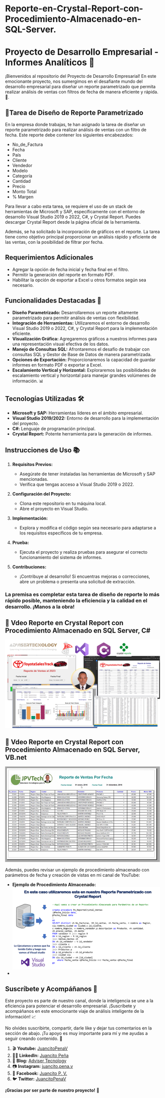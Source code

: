 # Reporte-en-Crystal-Report-con-Procedimiento-Almacenado-en-SQL-Server.

# Proyecto de Desarrollo Empresarial - Informes Analíticos 💼

¡Bienvenidos al repositorio del Proyecto de Desarrollo Empresarial! En este emocionante proyecto, nos sumergimos en el desafiante mundo del desarrollo empresarial para diseñar un reporte parametrizado que permita realizar análisis de ventas con filtros de fecha de manera eficiente y rápida. 🚀.

## 🦾Tarea de Diseño de Reporte Parametrizado

En la empresa donde trabajas, te han asignado la tarea de diseñar un reporte parametrizado para realizar análisis de ventas con un filtro de fecha. Este reporte debe contener los siguientes encabezados:

- No_de_Factura
- Fecha
- País
- Cliente
- Vendedor
- Modelo
- Categoría
- Cantidad
- Precio
- Monto Total
- % Margen

Para llevar a cabo esta tarea, se requiere el uso de un stack de herramientas de Microsoft y SAP, específicamente con el entorno de desarrollo Visual Studio 2019 o 2022, C#, y Crystal Report. Puedes descargar Crystal Report desde la página oficial de la herramienta.

Además, se ha solicitado la incorporación de gráficos en el reporte. La tarea tiene como objetivo principal proporcionar un análisis rápido y eficiente de las ventas, con la posibilidad de filtrar por fecha.

## Requerimientos Adicionales
- Agregar la opción de fecha inicial y fecha final en el filtro.
- Permitir la generación del reporte en formato PDF.
- Habilitar la opción de exportar a Excel u otros formatos según sea necesario.

## Funcionalidades Destacadas 🌟
- **Diseño Parametrizado:** Desarrollaremos un reporte altamente parametrizado para permitir análisis de ventas con flexibilidad.
- **Integración de Herramientas:** Utilizaremos el entorno de desarrollo Visual Studio 2019 o 2022, C#, y Crystal Report para la implementación eficiente.
- **Visualización Gráfica:** Agregaremos gráficos a nuestros informes para una representación visual efectiva de los datos.
- **Manejo de Consultas SQL:** Afrontaremos el desafío de trabajar con consultas SQL y Gestor de Base de Datos de manera parametrizada.
- **Opciones de Exportación:** Proporcionaremos la capacidad de guardar informes en formato PDF o exportar a Excel.
- **Escalamiento Vertical y Horizontal:** Exploraremos las posibilidades de escalamiento vertical y horizontal para manejar grandes volúmenes de información. 📊

## Tecnologías Utilizadas 🛠️
- **Microsoft y SAP:** Herramientas líderes en el ámbito empresarial.
- **Visual Studio 2019/2022:** Entorno de desarrollo para la implementación del proyecto.
- **C#:** Lenguaje de programación principal.
- **Crystal Report:** Potente herramienta para la generación de informes.

## Instrucciones de Uso 📚
1. **Requisitos Previos:**
   - Asegúrate de tener instaladas las herramientas de Microsoft y SAP mencionadas.
   - Verifica que tengas acceso a Visual Studio 2019 o 2022.

2. **Configuración del Proyecto:**
   - Clona este repositorio en tu máquina local.
   - Abre el proyecto en Visual Studio.

3. **Implementación:**
   - Explora y modifica el código según sea necesario para adaptarse a los requisitos específicos de tu empresa.

4. **Prueba:**
   - Ejecuta el proyecto y realiza pruebas para asegurar el correcto funcionamiento del sistema de informes.

5. **Contribuciones:**
   - ¡Contribuye al desarrollo! Si encuentras mejoras o correcciones, abre un problema o presenta una solicitud de extracción.

### La premisa es completar esta tarea de diseño de reporte lo más rápido posible, manteniendo la eficiencia y la calidad en el desarrollo. ¡Manos a la obra!

## 🎥 Vdeo Reporte en Crystal Report con Procedimiento Almacenado en SQL Server, C#
[![Video 1](video1.png)](https://www.youtube.com/watch?v=TkImMz_rBH8&ab_channel=JuancitoPe%C3%B1aV)

## 🎥 Vdeo Reporte en Crystal Report con Procedimiento Almacenado en SQL Server, VB.net
[![Video 2](video2.png)](https://www.youtube.com/watch?v=MTe4y3F40tI&ab_channel=JuancitoPe%C3%B1aV.)

Además, puedes revisar un ejemplo de procedimiento almacenado con parámetros de fecha y creación de vistas en mi canal de YouTube:

- **Ejemplo de Procedimiento Almacenado:**[![Video 3](video3.png)](https://www.youtube.com/watch?v=L_ATmhTw-H0&t=2157s&ab_channel=JuancitoPe%C3%B1aV)
- 
## Suscríbete y Acompáñanos 📌
Este proyecto es parte de nuestro canal, donde la inteligencia se une a la eficiencia para potenciar el desarrollo empresarial. ¡Suscríbete y acompáñanos en este emocionante viaje de análisis inteligente de la información! 📈

No olvides suscribirte, compartir, darle like y dejar tus comentarios en la sección de abajo. ¡Tu apoyo es muy importante para mí y me ayudas a seguir creando contenido. 💚

1. 🎬 **Youtube:** [JuancitoPenaV](https://www.youtube.com/@JuancitoPenaV)
2. 👨‍💼 **LinkedIn:** [Juancito Peña](https://www.linkedin.com/in/juancitope%C3%B1a/)
3. 📰 **Blog:** [Adviser Tecnology](https://advisertecnology.com/)
4. 📷 **Instagram:** [juancito.pena.v](https://www.instagram.com/juancito.pena.v/)
5. 📑 **Facebook:** [Juancito P. V.](https://www.facebook.com/juancito.p.v)
6. 🐦 **Twitter:** [JuancitoPenaV](https://twitter.com/JuancitoPenaV)


**¡Gracias por ser parte de nuestro proyecto!** 👏

